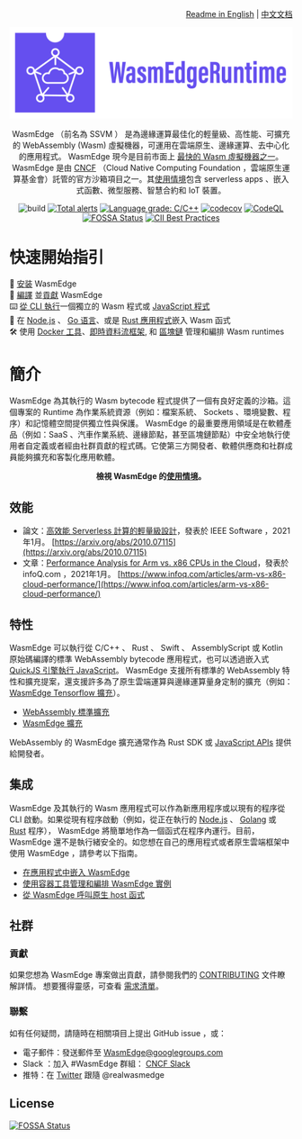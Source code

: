 <div align="right">

  [Readme in English](README.md) | [中文文档](README-zh.md)

</div>

<div align="center">
  
![WasmEdge Logo](/docs/wasmedge-runtime-logo.png)

WasmEdge （前名為 SSVM ） 是為邊緣運算最佳化的輕量級、高性能、可擴充的 WebAssembly (Wasm) 虛擬機器，可運用在雲端原生、邊緣運算、去中心化的應用程式。 WasmEdge 現今是目前市面上 [最快的 Wasm 虛擬機器之一](https://ieeexplore.ieee.org/document/9214403)。 WasmEdge 是由 [CNCF](https://www.cncf.io/) （Cloud Native Computing Foundation ，雲端原生運算基金會）託管的官方沙箱項目之一。其[使用情境](docs/use_cases-zh-TW.md)包含 serverless apps 、嵌入式函數、微型服務、智慧合約和 IoT 裝置。

![build](https://github.com/WasmEdge/WasmEdge/workflows/build/badge.svg)
[![Total alerts](https://img.shields.io/lgtm/alerts/g/WasmEdge/WasmEdge.svg?logo=lgtm&logoWidth=18)](https://lgtm.com/projects/g/WasmEdge/WasmEdge/alerts/)
[![Language grade: C/C++](https://img.shields.io/lgtm/grade/cpp/g/WasmEdge/WasmEdge.svg?logo=lgtm&logoWidth=18)](https://lgtm.com/projects/g/WasmEdge/WasmEdge/context:cpp)
[![codecov](https://codecov.io/gh/WasmEdge/WasmEdge/branch/master/graph/badge.svg)](https://codecov.io/gh/WasmEdge/WasmEdge)
[![CodeQL](https://github.com/WasmEdge/WasmEdge/actions/workflows/codeql-analysis.yml/badge.svg)](https://github.com/WasmEdge/WasmEdge/actions/workflows/codeql-analysis.yml)
[![FOSSA Status](https://app.fossa.com/api/projects/git%2Bgithub.com%2FWasmEdge%2FWasmEdge.svg?type=shield)](https://app.fossa.com/projects/git%2Bgithub.com%2FWasmEdge%2FWasmEdge?ref=badge_shield)
[![CII Best Practices](https://bestpractices.coreinfrastructure.org/projects/5059/badge)](https://bestpractices.coreinfrastructure.org/projects/5059)
  
</div>

# 快速開始指引

🚀 [安装](docs/install.md) WasmEdge\
🤖 [編譯](docs/build-zh-TW.md) 並[貢獻](docs/CONTRIBUTING.md) WasmEdge\
⌨️ [從 CLI 執行](docs/run.md)一個獨立的 Wasm 程式或 [JavaScript 程式](docs/run_javascript.md) \
🔌 在 [Node.js](https://github.com/second-state/wasm-learning/tree/master/ssvm/file-example) 、 [Go 语言](https://github.com/second-state/WasmEdge-go/tree/master/examples/go_mtcnn)、或是 [Rust 應用程式](https://www.secondstate.io/articles/getting-started-with-rust-function/)嵌入 Wasm 函式 \
🛠 使用 [Docker 工具](https://www.secondstate.io/articles/manage-webassembly-apps-in-wasmedge-using-docker-tools/)、[即時資料流框架](https://www.secondstate.io/articles/yomo-wasmedge-real-time-data-streams/), 和 [區塊鏈](https://medium.com/ethereum-on-steroids/running-ethereum-smart-contracts-in-a-substrate-blockchain-56fbc27fc95a) 管理和編排 Wasm runtimes

# 簡介

WasmEdge 為其執行的 Wasm bytecode 程式提供了一個有良好定義的沙箱。這個專案的 Runtime 為作業系統資源（例如：檔案系統、 Sockets 、環境變數、程序）和記憶體空間提供獨立性與保護。 WasmEdge 的最重要應用領域是在軟體產品（例如：SaaS 、汽車作業系統、邊緣節點，甚至區塊鏈節點）中安全地執行使用者自定義或者經由社群貢獻的程式碼。它使第三方開發者、軟體供應商和社群成員能夠擴充和客製化應用軟體。

<div align="center">
  
**檢視 WasmEdge 的[使用情境](docs/use_cases-zh-TW.md)。**

</div>

## 效能

* 論文：[高效能 Serverless 計算的輕量級設計](https://arxiv.org/abs/2010.07115)，發表於 IEEE Software ，2021年1月。 [https://arxiv.org/abs/2010.07115](https://arxiv.org/abs/2010.07115)
* 文章：[Performance Analysis for Arm vs. x86 CPUs in the Cloud](https://www.infoq.com/articles/arm-vs-x86-cloud-performance/)，發表於 infoQ.com ，2021年1月。 [https://www.infoq.com/articles/arm-vs-x86-cloud-performance/](https://www.infoq.com/articles/arm-vs-x86-cloud-performance/)

## 特性

WasmEdge 可以執行從 C/C++ 、 Rust 、 Swift 、 AssemblyScript 或 Kotlin 原始碼編譯的標準 WebAssembly bytecode 應用程式，也可以透過嵌入式 [QuickJS 引擎](https://github.com/second-state/wasmedge-quickjs)[執行 JavaScript](docs/run_javascript.md)。 WasmEdge 支援所有標準的 WebAssembly 特性和擴充提案，還支援許多為了原生雲端運算與邊緣運算量身定制的擴充（例如： [WasmEdge Tensorflow 擴充](https://www.secondstate.io/articles/wasi-tensorflow/)）。

* [WebAssembly 標準擴充](docs/extensions.md#webassembly-standard-extensions)
* [WasmEdge 擴充](docs/extensions.md#wasmedge-extensions)

WebAssembly 的 WasmEdge 擴充通常作為 Rust SDK 或 [JavaScript APIs](docs/run_javascript.md) 提供給開發者。

## 集成

WasmEdge 及其執行的 Wasm 應用程式可以作為新應用程序或以現有的程序從 CLI 啟動。如果從現有程序啟動（例如，從正在執行的 [Node.js](https://www.secondstate.io/articles/getting-started-with-rust-function/) 、 [Golang](https://github.com/second-state/wasmedge-go) 或 [Rust](https://github.com/super-node/WasmEdge/tree/master/wasmedge-rs) 程序）， WasmEdge 將簡單地作為一個函式在程序內運行。目前， WasmEdge 還不是執行緒安全的。如您想在自己的應用程式或者原生雲端框架中使用 WasmEdge ，請參考以下指南。

* [在應用程式中嵌入 WasmEdge](docs/integrations.md#embed-wasmedge-into-a-host-application)
* [使用容器工具管理和編排 WasmEdge 實例](docs/integrations.md#use-wasmedge-as-a-docker-like-container)
* [從 WasmEdge 呼叫原生 host 函式](docs/integrations.md#call-native-host-functions-from-wasmedge)

## 社群

### 貢獻

如果您想為 WasmEdge 專案做出貢獻，請參閱我們的 [CONTRIBUTING](docs/CONTRIBUTING.md) 文件瞭解詳情。 想要獲得靈感，可查看 [需求清單](docs/wish_list.md)。

### 聯繫

如有任何疑問，請隨時在相關項目上提出 GitHub issue ，或：

* 電子郵件：發送郵件至 [WasmEdge@googlegroups.com](https://groups.google.com/g/wasmedge/)
* Slack ：加入 #WasmEdge 群組： [CNCF Slack](https://slack.cncf.io/)
* 推特：在 [Twitter](https://twitter.com/realwasmedge) 跟隨 @realwasmedge

## License

[![FOSSA Status](https://app.fossa.com/api/projects/git%2Bgithub.com%2FWasmEdge%2FWasmEdge.svg?type=large)](https://app.fossa.com/projects/git%2Bgithub.com%2FWasmEdge%2FWasmEdge?ref=badge_large)
